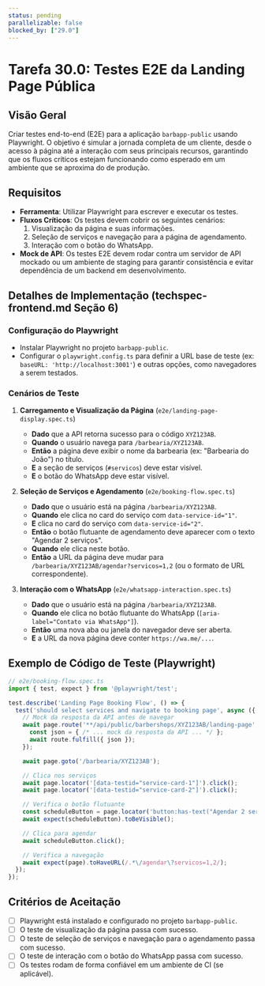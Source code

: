 ```yaml
---
status: pending
parallelizable: false
blocked_by: ["29.0"]
---
```


# Tarefa 30.0: Testes E2E da Landing Page Pública

## Visão Geral
Criar testes end-to-end (E2E) para a aplicação `barbapp-public` usando Playwright. O objetivo é simular a jornada completa de um cliente, desde o acesso à página até a interação com seus principais recursos, garantindo que os fluxos críticos estejam funcionando como esperado em um ambiente que se aproxima do de produção.

## Requisitos
- **Ferramenta**: Utilizar Playwright para escrever e executar os testes.
- **Fluxos Críticos**: Os testes devem cobrir os seguintes cenários:
  1. Visualização da página e suas informações.
  2. Seleção de serviços e navegação para a página de agendamento.
  3. Interação com o botão do WhatsApp.
- **Mock de API**: Os testes E2E devem rodar contra um servidor de API mockado ou um ambiente de staging para garantir consistência e evitar dependência de um backend em desenvolvimento.

## Detalhes de Implementação (techspec-frontend.md Seção 6)

### Configuração do Playwright
- Instalar Playwright no projeto `barbapp-public`.
- Configurar o `playwright.config.ts` para definir a URL base de teste (ex: `baseURL: 'http://localhost:3001'`) e outras opções, como navegadores a serem testados.

### Cenários de Teste

1.  **Carregamento e Visualização da Página** (`e2e/landing-page-display.spec.ts`)
    - **Dado** que a API retorna sucesso para o código `XYZ123AB`.
    - **Quando** o usuário navega para `/barbearia/XYZ123AB`.
    - **Então** a página deve exibir o nome da barbearia (ex: "Barbearia do João") no título.
    - **E** a seção de serviços (`#servicos`) deve estar visível.
    - **E** o botão do WhatsApp deve estar visível.

2.  **Seleção de Serviços e Agendamento** (`e2e/booking-flow.spec.ts`)
    - **Dado** que o usuário está na página `/barbearia/XYZ123AB`.
    - **Quando** ele clica no card do serviço com `data-service-id="1"`.
    - **E** clica no card do serviço com `data-service-id="2"`.
    - **Então** o botão flutuante de agendamento deve aparecer com o texto "Agendar 2 serviços".
    - **Quando** ele clica neste botão.
    - **Então** a URL da página deve mudar para `/barbearia/XYZ123AB/agendar?servicos=1,2` (ou o formato de URL correspondente).

3.  **Interação com o WhatsApp** (`e2e/whatsapp-interaction.spec.ts`)
    - **Dado** que o usuário está na página `/barbearia/XYZ123AB`.
    - **Quando** ele clica no botão flutuante do WhatsApp (`[aria-label="Contato via WhatsApp"]`).
    - **Então** uma nova aba ou janela do navegador deve ser aberta.
    - **E** a URL da nova página deve conter `https://wa.me/...`.

## Exemplo de Código de Teste (Playwright)
```typescript
// e2e/booking-flow.spec.ts
import { test, expect } from '@playwright/test';

test.describe('Landing Page Booking Flow', () => {
  test('should select services and navigate to booking page', async ({ page }) => {
    // Mock da resposta da API antes de navegar
    await page.route('**/api/public/barbershops/XYZ123AB/landing-page', async route => {
      const json = { /* ... mock da resposta da API ... */ };
      await route.fulfill({ json });
    });

    await page.goto('/barbearia/XYZ123AB');

    // Clica nos serviços
    await page.locator('[data-testid="service-card-1"]').click();
    await page.locator('[data-testid="service-card-2"]').click();

    // Verifica o botão flutuante
    const scheduleButton = page.locator('button:has-text("Agendar 2 serviços")');
    await expect(scheduleButton).toBeVisible();

    // Clica para agendar
    await scheduleButton.click();

    // Verifica a navegação
    await expect(page).toHaveURL(/.*\/agendar\?servicos=1,2/);
  });
});
```

## Critérios de Aceitação
- [ ] Playwright está instalado e configurado no projeto `barbapp-public`.
- [ ] O teste de visualização da página passa com sucesso.
- [ ] O teste de seleção de serviços e navegação para o agendamento passa com sucesso.
- [ ] O teste de interação com o botão do WhatsApp passa com sucesso.
- [ ] Os testes rodam de forma confiável em um ambiente de CI (se aplicável).
